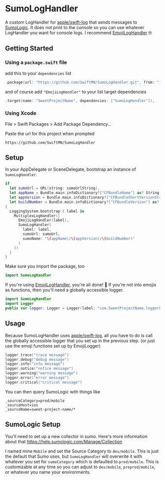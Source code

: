 # SumoLogHandler

A custom LogHandler for [apple/swift-log](https://github.com/apple/swift-log) that sends messages to [SumoLogic](https://www.sumologic.com). 
It does not print to the console so you can use whatever LogHandler you want for console logs. I recommend [EmojiLogHandler](https://github.com/SwiftMN/EmojiLogHandler) 🤓

## Getting Started

### Using a `package.swift` file

add this to your `dependencies` list
```swift
.package(url: "https://github.com/SwiftMN/SumoLogHandler.git", from: "1.0.0")
```

and of course add `"EmojiLogHandler"` to your list target dependencies
```swift
.target(name: "SweetProjectName", dependencies: ["SumoLogHandler"]),
```

### Using Xcode

File > Swift Packages > Add Package Dependency...

Paste the url for this project when prompted
```
https://github.com/SwiftMN/SumoLogHandler
```


## Setup

In your AppDelegate or SceneDelegate, bootstrap an instance of `SumoLogHandler`.

```swift
if
  let sumoUrl = URL(string: sumoUrlString),
  let appName = Bundle.main.infoDictionary?["CFBundleName"] as? String,
  let appVersion = Bundle.main.infoDictionary?["CFBundleShortVersionString"] as? String,
  let buildNumber = Bundle.main.infoDictionary?["CFBundleVersion"] as? String
{
  LoggingSystem.bootstrap { label in
    MultiplexLogHandler([
      EmojiLogHandler(label),
      SumoLogHandler(
        label: label,
        sumoUrl: sumoUrl,
        sumoName: "\(appName)/\(appVersion)/\(buildNumber)"
      )
    ])
  }
}
```

Make sure you import the package, too
```swift
import SumoLogHandler
```

If you're using [EmojiLogHandler](https://github.com/SwiftMN/EmojiLogHandler), you're all done! 💯
If you're not into emojis as functions, then you'll need a globally accessible logger.

```swift
import SumoLogHandler
import Logger
public var logger: Logger = Logger(label: "com.SweetProjectName.loggerLabel")
```

## Usage

Because SumoLogHandler uses [apple/swift-log](https://github.com/apple/swift-log), all you have to do is call the globally accessible logger that you set up in the previous step. (or just use the emoji functions set up by EmojiLogger)

```swift
logger.trace("trace message")
logger.debug("debug message")
logger.info("info message")
logger.notice("notice message")
logger.warning("warning message")
logger.error("error message")
logger.critical("critical message")
```

You can then query SumoLogic with things like
```
_sourceCategory=prod/mobile
_sourceHost=ios
_sourceName=sweet-project-name/*
```


## SumoLogic Setup

You'll need to set up a new collector in sumo. Here's more information about that https://help.sumologic.com/Manage/Collection

I named mine `Mobile` and set the Source Category to `dev/mobile`. This is just the default that Sumo uses, but `SumoLogHandler` will overwrite it with whatever you set for `sumoCategory` which is defaulted to `prod/mobile`. This is customizable at any time so you can adjust to `dev/mobile`, `preprod/mobile`, or whatever you name your environments.
